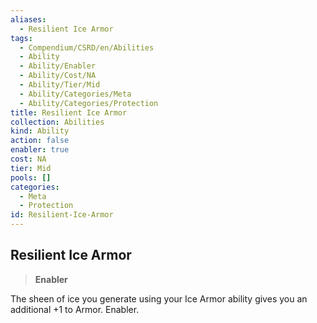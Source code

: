 ```yaml
---
aliases:
  - Resilient Ice Armor
tags:
  - Compendium/CSRD/en/Abilities
  - Ability
  - Ability/Enabler
  - Ability/Cost/NA
  - Ability/Tier/Mid
  - Ability/Categories/Meta
  - Ability/Categories/Protection
title: Resilient Ice Armor
collection: Abilities
kind: Ability
action: false
enabler: true
cost: NA
tier: Mid
pools: []
categories:
  - Meta
  - Protection
id: Resilient-Ice-Armor
---
```

## Resilient Ice Armor  
  
>**Enabler**
  
  
  
The sheen of ice you generate using your Ice Armor ability gives you an additional +1 to Armor. Enabler.

